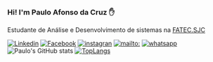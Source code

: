 ### Hi! I'm Paulo Afonso da Cruz ✋
Estudante de Análise e Desenvolvimento de sistemas na [FATEC.SJC](http://fatecsjc-prd.azurewebsites.net/)

[![Linkedin](	https://img.shields.io/badge/LinkedIn-0077B5?style=for-the-badge&logo=linkedin&logoColor=white)](https://www.linkedin.com/in/paulo-afonso-cruz-304256174/)
[![Facebook]( https://img.shields.io/badge/Facebook-1877F2?style=for-the-badge&logo=facebook&logoColor=whitee)](https://www.facebook.com/paulo.afonso.334)
[![instagran]( https://img.shields.io/badge/Instagram-E4405F?style=for-the-badge&logo=instagram&logoColor=white)](https://www.instagram.com/pauloafonsocruz/)
[![mailto:]( https://img.shields.io/badge/Microsoft_Outlook-0078D4?style=for-the-badge&logo=microsoft-outlook&logoColor=whitee)](mailto:paulo.cruz20@fatec.sp.gov.br)
[![whatsapp](https://img.shields.io/badge/WhatsApp-25D366?style=for-the-badge&logo=whatsapp&logoColor=white)](https://wa.me/5512982594862)
![Paulo's GitHub stats]( https://github-readme-stats.vercel.app/api?username=PauloCruz34&show_icons=true&theme=radical)                                                 [![TopLangs](https://github-readme-stats.vercel.app/api/top-langs/?username=PauloCruz34&show_icons=true&theme=radical)](https://github.com/PauloCruz34/github-readme-stats)
